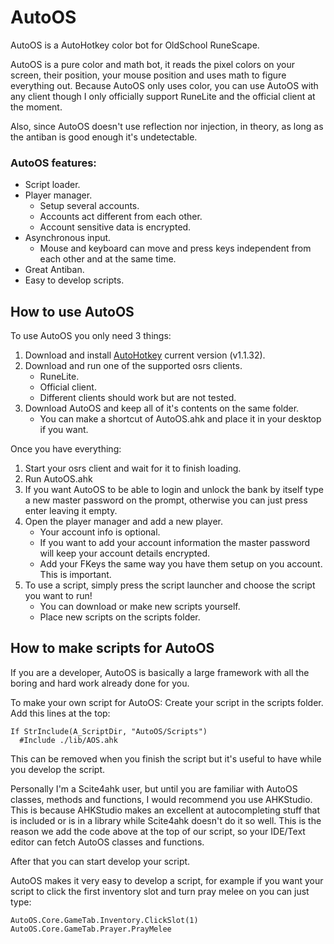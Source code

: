 # AutoOS
AutoOS is a AutoHotkey color bot for OldSchool RuneScape.


AutoOS is a pure color and math bot, it reads the pixel colors on your screen, their position, your mouse position and uses math to figure everything out.
Because AutoOS only uses color, you can use AutoOS with any client though I only officially support RuneLite and the official client at the moment.

Also, since AutoOS doesn't use reflection nor injection, in theory, as long as the antiban is good enough it's undetectable.


### AutoOS features:
- Script loader.
- Player manager.
  - Setup several accounts.
  - Accounts act different from each other.
  - Account sensitive data is encrypted.
- Asynchronous input.
  - Mouse and keyboard can move and press keys independent from each other and at the same time.
- Great Antiban.
- Easy to develop scripts.



## How to use AutoOS

To use AutoOS you only need 3 things:
1. Download and install [AutoHotkey](https://www.autohotkey.com/) current version (v1.1.32).
1. Download and run one of the supported osrs clients.
   - RuneLite.
   - Official client.
   - Different clients should work but are not tested.
1. Download AutoOS and keep all of it's contents on the same folder.
   - You can make a shortcut of AutoOS.ahk and place it in your desktop if you want.

Once you have everything:
1. Start your osrs client and wait for it to finish loading.
1. Run AutoOS.ahk
1. If you want AutoOS to be able to login and unlock the bank by itself
 type a new master password on the prompt, otherwise you can just press enter leaving it empty.
1. Open the player manager and add a new player.
   - Your account info is optional.
   - If you want to add your account information the master password will keep your account details encrypted.
   - Add your FKeys the same way you have them setup on you account. This is important.
1. To use a script, simply press the script launcher and choose the script you want to run!
   - You can download or make new scripts yourself.
   - Place new scripts on the scripts folder.


## How to make scripts for AutoOS
If you are a developer, AutoOS is basically a large framework with all the boring and hard work already done for you.

To make your own script for AutoOS:
Create your script in the scripts folder.
Add this lines at the top:

```
If StrInclude(A_ScriptDir, "AutoOS/Scripts")
  #Include ./lib/AOS.ahk
```

This can be removed when you finish the script but it's useful to have while
you develop the script.

Personally I'm a Scite4ahk user, but until you are familiar with AutoOS classes, methods and functions,
 I would recommend you use AHKStudio.
This is because AHKStudio makes an excellent at autocompleting stuff that is included or is in a library while Scite4ahk doesn't do it so well.
This is the reason we add the code above at the top of our script, so your IDE/Text editor can fetch AutoOS classes and functions.

After that you can start develop your script.

AutoOS makes it very easy to develop a script, for example if you want your script to click the first inventory slot and turn pray melee on you can just type:

```
AutoOS.Core.GameTab.Inventory.ClickSlot(1)
AutoOS.Core.GameTab.Prayer.PrayMelee
```
